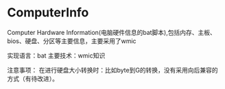 ComputerInfo
============

Computer Hardware Information(电脑硬件信息的bat脚本),包括内存、主板、bios、硬盘、分区等主要信息，主要采用了wmic

实现语言：bat
主要技术：wmic知识

注意事项：
在进行硬盘大小转换时：比如byte到G的转换，没有采用向后兼容的方式（有待改进）。

